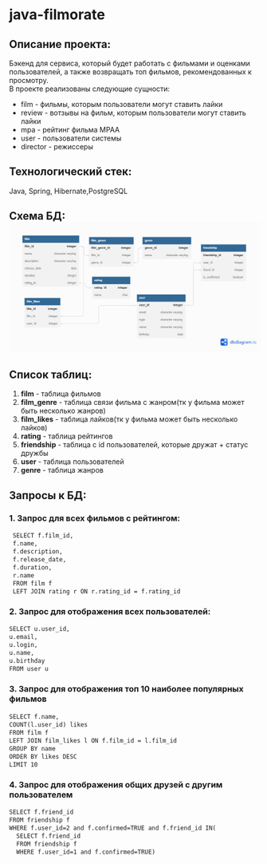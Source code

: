 # java-filmorate
## Описание проекта: 
Бэкенд для сервиса, который будет работать с фильмами и оценками пользователей, а также возвращать топ фильмов, рекомендованных к просмотру. </br>
В проекте реализованы следующие сущности:
* film - фильмы, которым пользователи могут ставить лайки
* review - вотзывы на фильм, которым пользователи могут ставить лайки
* mpa - рейтинг фильма MPAA
* user - пользователи системы
* director - режиссеры
## Технологический стек:
Java, Spring, Hibernate,PostgreSQL 
## Схема БД:<br>![](dbschema/filmorate.png)
## Список таблиц:

1. **film** - таблица фильмов
2. **film_genre** - таблица связи фильма с жанром(тк у фильма может быть несколько жанров)
3. **film_likes** - таблица лайков(тк у фильма может быть несколько лайков)
4. **rating** - таблица рейтингов
5. **friendship** - таблица с id пользователей, которые дружат + статус дружбы
6. **user** - таблица пользователей
7. **genre** - таблица жанров
## Запросы к БД:

### 1. Запрос для всех фильмов с рейтингом:
  ```
   SELECT f.film_id,
   f.name,
   f.description,
   f.release_date,
   f.duration,
   r.name
   FROM film f
   LEFT JOIN rating r ON r.rating_id = f.rating_id
```
### 2. Запрос для отображения всех пользователей:
   ```
   SELECT u.user_id,
   u.email,
   u.login,
   u.name,
   u.birthday
   FROM user u
   ```

### 3. Запрос для отображения топ 10 наиболее популярных фильмов
   ```
   SELECT f.name,
   COUNT(l.user_id) likes
   FROM film f
   LEFT JOIN film_likes l ON f.film_id = l.film_id
   GROUP BY name
   ORDER BY likes DESC
   LIMIT 10
   ```

### 4. Запрос для отображения общих друзей с другим пользователем
   ```
   SELECT f.friend_id
   FROM friendship f 
   WHERE f.user_id=2 and f.confirmed=TRUE and f.friend_id IN(
     SELECT f.friend_id
     FROM friendship f
     WHERE f.user_id=1 and f.confirmed=TRUE)
```


